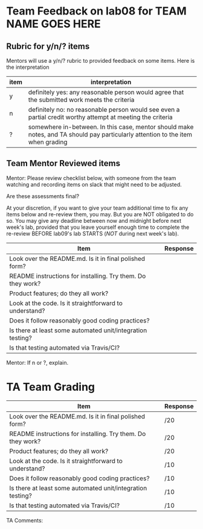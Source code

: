 # Team Feedback on lab08 for ____TEAM NAME GOES HERE____

## Rubric for y/n/? items

Mentors will use a y/n/? rubric to provided feedback on some items.  Here is the interpretation

| item | interpretation |
|------|-----------------|
| y | definitely yes: any reasonable person would agree that the submitted work meets the criteria |
| n | definitely no: no reasonable person would see even a partial credit worthy attempt at meeting the criteria |
| ? | somewhere in-between. In this case, mentor should make notes, and TA should pay particularly attention to the item when grading |


## Team Mentor Reviewed items

Mentor: Please review checklist below, with someone from the team
watching and recording items on slack that might need to be adjusted.

Are these assessments final?

At your discretion, if you want to give your team additional time to 
fix any items below and re-review them, you may.   But you are NOT obligated
to do so.   You may give any deadline between now and midnight before next week's lab,
provided that you leave yourself enough time to complete the re-review BEFORE
lab09's lab STARTS (*NOT* during next week's lab).

| Item                                                        | Response | 
|-------------------------------------------------------------|----------|
|  Look over the README.md.  Is it in final polished form?    |          |
|  README instructions for installing. Try them. Do they work?|          |
|  Product features; do they all work?                        |          |
|  Look at the code.   Is it straightforward to understand?   |          |
|  Does it follow reasonably good coding practices?           |          |
|  Is there at least some automated unit/integration testing? |          |
|  Is that testing automated via Travis/CI?                   |          |


Mentor: If n or ?, explain.

# TA Team Grading

| Item                                                        | Response | 
|-------------------------------------------------------------|----------|
|  Look over the README.md.  Is it in final polished form?    |     /20  |
|  README instructions for installing. Try them. Do they work?|     /20  |
|  Product features; do they all work?                        |     /20  | 
|  Look at the code.   Is it straightforward to understand?   |     /10  |
|  Does it follow reasonably good coding practices?           |     /10  |
|  Is there at least some automated unit/integration testing? |     /10  |
|  Is that testing automated via Travis/CI?                   |     /10  |

TA Comments:

